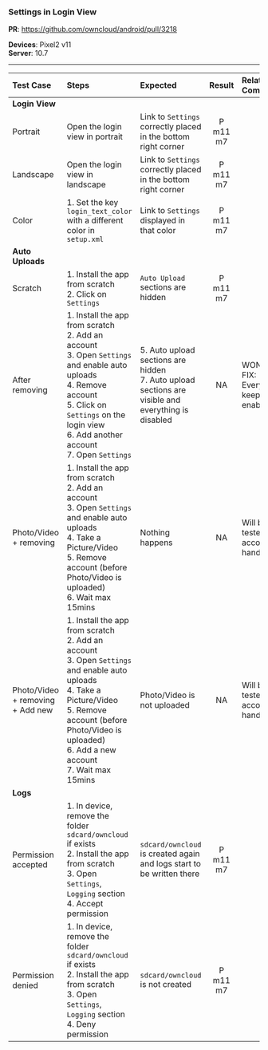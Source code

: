 ### Settings in Login View

**PR**: https://github.com/owncloud/android/pull/3218

**Devices**: Pixel2 v11<br>
**Server**: 10.7


---

 
| Test Case | Steps | Expected | Result | Related Comment  | 
| :-------- | :---- | :------- | :----: | :--------------- | 
|**Login View**||||||
| Portrait | Open the login view in portrait | Link to `Settings` correctly placed in the bottom right corner| P m11 m7| 
| Landscape | Open the login view in landscape | Link to `Settings` correctly placed in the bottom right corner| P m11 m7| 
| Color | 1. Set the key `login_text_color` with a different color in `setup.xml`|  Link to `Settings` displayed in that color| P m11 m7| 
|**Auto Uploads**||||||
| Scratch | 1. Install the app from scratch<br>2. Click on `Settings` | `Auto Upload` sections are hidden | P m11 m7| 
| After removing | 1. Install the app from scratch<br>2. Add an account<br>3. Open `Settings` and enable auto uploads<br>4. Remove account<br>5. Click on `Settings` on the login view<br>6. Add another account<br>7. Open `Settings` | 5. Auto upload sections are hidden <br>7. Auto upload sections are visible and everything is disabled | NA | WONT FIX: Everything keeps enabled
| Photo/Video + removing | 1. Install the app from scratch<br>2. Add an account<br>3. Open `Settings` and enable auto uploads<br>4. Take a Picture/Video<br>5. Remove account (before Photo/Video is uploaded)<br>6. Wait max 15mins | Nothing happens | NA | Will be tested in account handling 
| Photo/Video + removing + Add new | 1. Install the app from scratch<br>2. Add an account<br>3. Open `Settings` and enable auto uploads<br>4. Take a Picture/Video<br>5. Remove account (before Photo/Video is uploaded)<br>6. Add a new account<br>7. Wait max 15mins | Photo/Video is not uploaded | NA | Will be tested in account handling 
|**Logs**||||||
| Permission accepted | 1. In device, remove the folder `sdcard/owncloud` if exists<br>2. Install the app from scratch<br>3. Open `Settings`, `Logging` section<br>4. Accept permission | `sdcard/owncloud` is created again and logs start to be written there |P m11 m7 | 
| Permission denied | 1. In device, remove the folder `sdcard/owncloud` if exists<br>2. Install the app from scratch<br>3. Open `Settings`, `Logging` section<br>4. Deny permission | `sdcard/owncloud` is not created | P m11 m7 | 